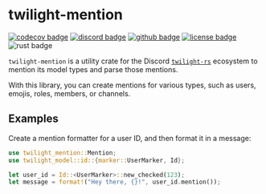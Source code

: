 <!-- cargo-sync-readme start -->

# twilight-mention

[![codecov badge][]][codecov link] [![discord badge][]][discord link] [![github badge][]][github link] [![license badge][]][license link] ![rust badge]

`twilight-mention` is a utility crate for the Discord [`twilight-rs`]
ecosystem to mention its model types and parse those mentions.

With this library, you can create mentions for various types, such as users,
emojis, roles, members, or channels.

## Examples

Create a mention formatter for a user ID, and then format it in a message:

```rust
use twilight_mention::Mention;
use twilight_model::id::{marker::UserMarker, Id};

let user_id = Id::<UserMarker>::new_checked(123);
let message = format!("Hey there, {}!", user_id.mention());
```

[`twilight-rs`]: https://github.com/twilight-rs/twilight
[codecov badge]: https://img.shields.io/codecov/c/gh/twilight-rs/twilight?logo=codecov&style=for-the-badge&token=E9ERLJL0L2
[codecov link]: https://app.codecov.io/gh/twilight-rs/twilight/
[discord badge]: https://img.shields.io/discord/745809834183753828?color=%237289DA&label=discord%20server&logo=discord&style=for-the-badge
[discord link]: https://discord.gg/7jj8n7D
[github badge]: https://img.shields.io/badge/github-twilight-6f42c1.svg?style=for-the-badge&logo=github
[github link]: https://github.com/twilight-rs/twilight
[license badge]: https://img.shields.io/badge/license-ISC-blue.svg?style=for-the-badge&logo=pastebin
[license link]: https://github.com/twilight-rs/twilight/blob/main/LICENSE.md
[rust badge]: https://img.shields.io/badge/rust-1.53+-93450a.svg?style=for-the-badge&logo=rust

<!-- cargo-sync-readme end -->
